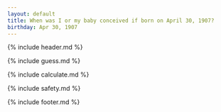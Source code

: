 ```yaml
---
layout: default
title: When was I or my baby conceived if born on April 30, 1907?
birthday: Apr 30, 1907
---
```


{% include header.md %}

{% include guess.md %}

{% include calculate.md %}

{% include safety.md %}

{% include footer.md %}



